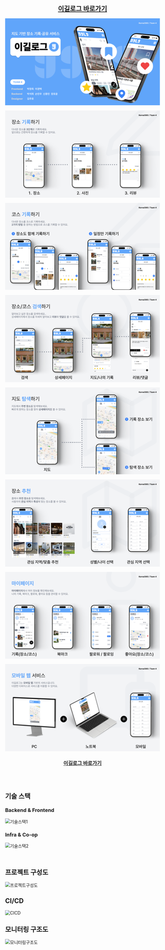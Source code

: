<div align="center">

## [이길로그 바로가기](https://yigil.co.kr)

![image1](https://github.com/Kernel360/f1-Yigil/blob/develop/assets/main.png?raw=true)

![image2](https://github.com/Kernel360/f1-Yigil/blob/develop/assets/edit_place.png?raw=true)

![image3](https://github.com/Kernel360/f1-Yigil/blob/develop/assets/edit_course.png?raw=true)

![image4](https://github.com/Kernel360/f1-Yigil/blob/develop/assets/search_course.png?raw=true)

![image5](https://github.com/Kernel360/f1-Yigil/blob/develop/assets/search_map.png?raw=true)

![image6](https://github.com/Kernel360/f1-Yigil/blob/develop/assets/recommend_place.png?raw=true)

![image7](https://github.com/Kernel360/f1-Yigil/blob/develop/assets/mypage.png?raw=true)

![image8](https://github.com/Kernel360/f1-Yigil/blob/develop/assets/mobile.png?raw=true)

### [이길로그 바로가기](https://yigil.co.kr)

<br>

</div>

<br>

## 기술 스택

### Backend & Frontend

![기술스택1]()

### Infra & Co-op

![기술스택2]()

<br>

## 프로젝트 구성도

![프로젝트구성도]()

## CI/CD

![CICD]()

## 모니터링 구조도

![모니터링구조도]()
